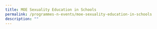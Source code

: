 ```yaml
---
title: MOE Sexuality Education in Schools
permalink: /programmes-n-events/moe-sexuality-education-in-schools
description: ""
---
```

